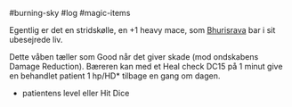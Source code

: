 #burning-sky #log #magic-items

Egentlig er det en stridskølle, en +1 heavy mace, som [Bhurisrava](Bhurisrava.md) bar i sit ubesejrede liv.
Dette våben tæller som Good når det giver skade (mod ondskabens Damage Reduction). Bæreren kan med et Heal check DC15 på 1 minut give en behandlet patient 1 hp/HD* tilbage en gang om dagen.
* patientens level eller Hit Dice

